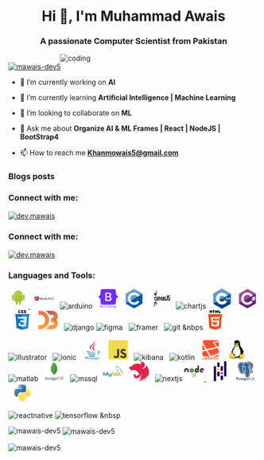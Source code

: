 <h1 align="center">Hi 👋, I'm Muhammad Awais</h1>
<h3 align="center">A passionate Computer Scientist from Pakistan</h3>
<img align="right" alt="coding" width="400" src=""https://https://www.google.com/url?sa=i&url=https%3A%2F%2Fgiphy.com%2Fstickers%2Fhacktiv8-code-programming-programmer-lP8xu5t2DLGG045H8F&psig=AOvVaw3dQyCin35xLSUq-iW-Tk_g&ust=1738687756644000&source=images&cd=vfe&opi=89978449&ved=0CBMQjRxqFwoTCIj6jvb6p4sDFQAAAAAdAAAAABAE>

<p align="left"> <a href="https://github.com/ryo-ma/github-profile-trophy"><img src="https://github-profile-trophy.vercel.app/?username=mawais-dev5" alt="mawais-dev5" /></a> </p>

- 🔭 I’m currently working on **AI**

- 🌱 I’m currently learning **Artificial Intelligence | Machine Learning**

- 👯 I’m looking to collaborate on **ML**

- 💬 Ask me about **Organize AI & ML Frames | React | NodeJS | BootStrap4**

- 📫 How to reach me **Khanmowais5@gmail.com**

### Blogs posts
<!-- BLOG-POST-LIST:START -->
<!-- BLOG-POST-LIST:END -->

<h3 align="left">Connect with me:</h3>
<p align="left">
<a href="https://dev.to/dev.mawais" target="blank"><img align="center" src="https://raw.githubusercontent.com/rahuldkjain/github-profile-readme-generator/master/src/images/icons/Social/devto.svg" alt="dev.mawais" height="30" width="40" /></a>
</p>

<h3 align="left">Connect with me:</h3>
<p align="left">
<a href="https://dev.to/dev.mawais" target="blank"><img align="center" src="https://raw.githubusercontent.com/rahuldkjain/github-profile-readme-generator/master/src/images/icons/Social/devto.svg" alt="dev.mawais" height="30" width="40" /></a>
</p>

<h3 align="left">Languages and Tools:</h3>
<p align="left"> <a href="https://developer.android.com" target="_blank" rel="noreferrer">
<img src="https://raw.githubusercontent.com/devicons/devicon/master/icons/android/android-original-wordmark.svg" alt="android" width="40" height="40"/> </a>  &nbsp
<img src="https://raw.githubusercontent.com/devicons/devicon/master/icons/angularjs/angularjs-original-wordmark.svg" alt="angularjs" width="40" height="40"/> </a>  &nbsp
<img src="https://cdn.worldvectorlogo.com/logos/arduino-1.svg" alt="arduino" width="40" height="40"/> </a> &nbsp
<img src="https://raw.githubusercontent.com/devicons/devicon/master/icons/bootstrap/bootstrap-plain-wordmark.svg" alt="bootstrap" width="40" height="40"/> </a> &nbsp
<img src="https://raw.githubusercontent.com/devicons/devicon/master/icons/c/c-original.svg" alt="c" width="40" height="40"/> </a>  &nbsp
<img src="https://raw.githubusercontent.com/Hardik0307/Hardik0307/master/assets/canvasjs-charts.svg" alt="canvasjs" width="40" height="40"/> </a>  &nbsp
<img src="https://www.chartjs.org/media/logo-title.svg" alt="chartjs" width="40" height="40"/> </a> &nbsp
<img src="https://raw.githubusercontent.com/devicons/devicon/master/icons/cplusplus/cplusplus-original.svg" alt="cplusplus" width="40" height="40"/> </a>  &nbsp
<img src="https://raw.githubusercontent.com/devicons/devicon/master/icons/csharp/csharp-original.svg" alt="csharp" width="40" height="40"/> </a>  &nbsp
<img src="https://raw.githubusercontent.com/devicons/devicon/master/icons/css3/css3-original-wordmark.svg" alt="css3" width="40" height="40"/> </a> &nbsp
<img src="https://raw.githubusercontent.com/devicons/devicon/master/icons/d3js/d3js-original.svg" alt="d3js" width="40" height="40"/> </a> &nbsp
<img src="https://cdn.worldvectorlogo.com/logos/django.svg" alt="django" width="40" height="40"/> </a>  
<img src="https://www.vectorlogo.zone/logos/figma/figma-icon.svg" alt="figma" width="40" height="40"/> </a>  &nbsp
<img src="https://www.vectorlogo.zone/logos/framer/framer-icon.svg" alt="framer" width="40" height="40"/> </a>  &nbsp
<img src="https://www.vectorlogo.zone/logos/git-scm/git-scm-icon.svg" alt="git" width="40" height="40"/> </a> &nbps
<img src="https://raw.githubusercontent.com/devicons/devicon/master/icons/html5/html5-original-wordmark.svg" alt="html5" width="40" height="40"/> </a> <br><br>
<img src="https://www.vectorlogo.zone/logos/adobe_illustrator/adobe_illustrator-icon.svg" alt="illustrator" width="40" height="40"/> </a> &nbsp
<img src="https://upload.wikimedia.org/wikipedia/commons/d/d1/Ionic_Logo.svg" alt="ionic" width="40" height="40"/> </a>  &nbsp
<img src="https://raw.githubusercontent.com/devicons/devicon/master/icons/java/java-original.svg" alt="java" width="40" height="40"/> </a>  &nbsp
<img src="https://raw.githubusercontent.com/devicons/devicon/master/icons/javascript/javascript-original.svg" alt="javascript" width="40" height="40"/> </a> &nbsp
<img src="https://www.vectorlogo.zone/logos/elasticco_kibana/elasticco_kibana-icon.svg" alt="kibana" width="40" height="40"/> </a>  &nbsp
<img src="https://www.vectorlogo.zone/logos/kotlinlang/kotlinlang-icon.svg" alt="kotlin" width="40" height="40"/> </a>  &nbsp
<img src="https://raw.githubusercontent.com/devicons/devicon/master/icons/laravel/laravel-plain-wordmark.svg" alt="laravel" width="40" height="40"/> </a>  &nbsp
<img src="https://raw.githubusercontent.com/devicons/devicon/master/icons/linux/linux-original.svg" alt="linux" width="40" height="40"/> </a>  &nbsp
<img src="https://upload.wikimedia.org/wikipedia/commons/2/21/Matlab_Logo.png" alt="matlab" width="40" height="40"/> </a> &nbsp
<img src="https://raw.githubusercontent.com/devicons/devicon/master/icons/mongodb/mongodb-original-wordmark.svg" alt="mongodb" width="40" height="40"/> </a> &nbsp
<img src="https://www.svgrepo.com/show/303229/microsoft-sql-server-logo.svg" alt="mssql" width="40" height="40"/> </a> &nbsp
<img src="https://raw.githubusercontent.com/devicons/devicon/master/icons/mysql/mysql-original-wordmark.svg" alt="mysql" width="40" height="40"/> </a>  &nbsp
<img src="https://raw.githubusercontent.com/devicons/devicon/master/icons/nestjs/nestjs-plain.svg" alt="nestjs" width="40" height="40"/> </a>  &nbsp
<img src="https://cdn.worldvectorlogo.com/logos/nextjs-2.svg" alt="nextjs" width="40" height="40"/> </a> <a href="https://nodejs.org" target="_blank" rel="noreferrer"> 
<img src="https://raw.githubusercontent.com/devicons/devicon/master/icons/nodejs/nodejs-original-wordmark.svg" alt="nodejs" width="40" height="40"/> </a> &nbsp
<img src="https://raw.githubusercontent.com/devicons/devicon/2ae2a900d2f041da66e950e4d48052658d850630/icons/pandas/pandas-original.svg" alt="pandas" width="40" height="40"/> </a>  &nbsp
<img src="https://raw.githubusercontent.com/devicons/devicon/master/icons/postgresql/postgresql-original-wordmark.svg" alt="postgresql" width="40" height="40"/> </a>  &nbsp
<img src="https://raw.githubusercontent.com/devicons/devicon/master/icons/python/python-original.svg" alt="python" width="40" height="40"/> </a> &nbsp

<img src="https://reactnative.dev/img/header_logo.svg" alt="reactnative" width="40" height="40"/> </a> 
<img src="https://www.vectorlogo.zone/logos/tensorflow/tensorflow-icon.svg" alt="tensorflow" width="40" height="40"/> </a>&nbsp

<p><img align="left" src="https://github-readme-stats.vercel.app/api/top-langs?username=mawais-dev5&show_icons=true&locale=en&layout=compact" alt="mawais-dev5" /></p>

<p>&nbsp;<img align="center" src="https://github-readme-stats.vercel.app/api?username=mawais-dev5&show_icons=true&locale=en" alt="mawais-dev5" /></p>

<p><img align="center" src="https://github-readme-streak-stats.herokuapp.com/?user=mawais-dev5&" alt="mawais-dev5" /></p>
